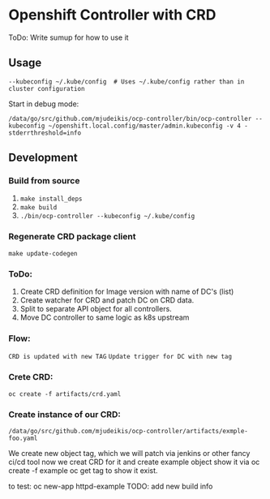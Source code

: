 # Openshift Controller with CRD

ToDo: Write sumup for how to use it

## Usage
`--kubeconfig ~/.kube/config  # Uses ~/.kube/config rather than in cluster configuration`

Start in debug mode:
```
/data/go/src/github.com/mjudeikis/ocp-controller/bin/ocp-controller --kubeconfig ~/openshift.local.config/master/admin.kubeconfig -v 4 -stderrthreshold=info
```



## Development

### Build from source
1. `make install_deps`
2. `make build`
3. `./bin/ocp-controller --kubeconfig ~/.kube/config `


### Regenerate CRD package client
```
make update-codegen
```

### ToDo:

1. Create CRD definition for Image version with name of DC's (list)
2. Create watcher for CRD and patch DC on CRD data.
3. Split to separate API object for all controllers.
4. Move DC controller to same logic as k8s upstream


### Flow:

`CRD is updated with new TAG`
`Update trigger for DC with new tag`


### Crete CRD:

`oc create -f artifacts/crd.yaml`

### Create instance of our CRD:

`/data/go/src/github.com/mjudeikis/ocp-controller/artifacts/exmple-foo.yaml`


We create new object tag, which we will patch via jenkins or other fancy ci/cd tool
now we creat CRD for it and create example object
show it via oc create -f example
oc get tag to show it exist.

to test:
oc new-app httpd-example
TODO: add new build info
